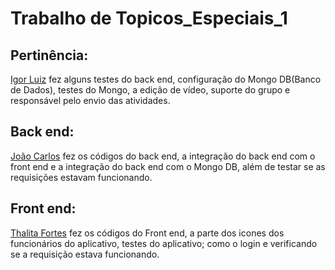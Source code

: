 # Trabalho de Topicos_Especiais_1

## Pertinência:
[Igor Luiz](https://github.com/igu1nho) fez alguns testes do back end, configuração do Mongo DB(Banco de Dados), testes do Mongo, a edição de vídeo, suporte do grupo e responsável pelo envio das atividades.
## Back end:
[João Carlos](https://github.com/Jcarlos1999) fez os códigos do back end, a integração do back end com o front end e a integração do back end com o Mongo DB, além de testar se as requisições estavam funcionando.
## Front end:
[Thalita Fortes](https://github.com/thalitaDomingos) fez os códigos do Front end, a parte dos icones dos funcionários do aplicativo, testes do aplicativo; como o login e verificando se a requisição estava funcionando.  

